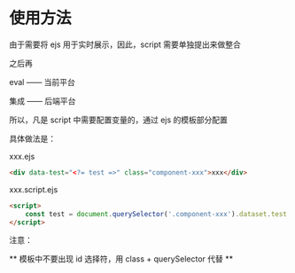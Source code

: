 # 使用方法

由于需要将 ejs 用于实时展示，因此，script 需要单独提出来做整合

之后再

eval —— 当前平台

集成 —— 后端平台

所以，凡是 script 中需要配置变量的，通过 ejs 的模板部分配置

具体做法是：

xxx.ejs

```HTML
<div data-test="<?= test =>" class="component-xxx">xxx</div>
```

xxx.script.ejs

```HTML
<script>
    const test = document.querySelector('.component-xxx').dataset.test
</script>
```

注意：

** 模板中不要出现 id 选择符，用 class + querySelector 代替 **
